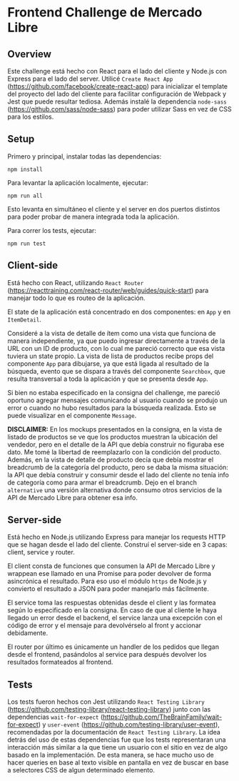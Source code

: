# Frontend Challenge de Mercado Libre #

## Overview ##

Este challenge está hecho con React para el lado del cliente y Node.js con Express para el lado del server. 
Utilicé `Create React App` (https://github.com/facebook/create-react-app) para inicializar el template del proyecto 
del lado del cliente para facilitar configuración de Webpack y Jest que puede resultar tediosa. Además instalé la 
dependencia `node-sass` (https://github.com/sass/node-sass) para poder utilizar Sass en vez de CSS para los estilos.

## Setup ##

Primero y principal, instalar todas las dependencias:
```
npm install
```

Para levantar la aplicación localmente, ejecutar:
```
npm run all
```
Esto levanta en simultáneo el cliente y el server en dos puertos distintos para poder probar de manera integrada toda la aplicación.

Para correr los tests, ejecutar:
```
npm run test
```

## Client-side ##

Está hecho con React, utilizando `React Router` (https://reacttraining.com/react-router/web/guides/quick-start) para 
manejar todo lo que es routeo de la aplicación. 

El state de la aplicación está concentrado en dos componentes: en `App` y en `ItemDetail`. 

Consideré a la vista de detalle de ítem como una vista que funciona de manera independiente, 
ya que puedo ingresar directamente a través de la URL con un ID de producto, con lo cual me pareció correcto que esa vista 
tuviera un state propio. La vista de lista de productos recibe props del componente `App` para dibujarse, ya que está ligada
al resultado de la búsqueda, evento que se dispara a través del componente `Searchbox`, que resulta transversal a toda 
la aplicación y que se presenta desde `App`.

Si bien no estaba especificado en la consigna del challenge, me pareció oportuno agregar mensajes comunicando al usuario
cuando se produjo un error o cuando no hubo resultados para la búsqueda realizada. Esto se puede visualizar en el componente
`Message`.

**DISCLAIMER:** En los mockups presentados en la consigna, en la vista de listado de productos se ve que los 
productos muestran la ubicación del vendedor, pero en el detalle de la API que debía construir no figuraba ese dato.
Me tomé la libertad de reemplazarlo con la condición del producto. Además, en la vista de detalle de producto decía que
debía mostrar el breadcrumb de la categoría del producto, pero se daba la misma situación: la API que debía construir
y consumir desde el lado del cliente no tenía info de categoría como para armar el breadcrumb. Dejo en el branch `alternative`
una versión alternativa donde consumo otros servicios de la API de Mercado Libre para obtener esa info.

## Server-side ##

Está hecho en Node.js utilizando Express para manejar los requests HTTP que se hagan desde el lado del cliente.
Construí el server-side en 3 capas: client, service y router.

El client consta de funciones que consumen la API de Mercado Libre y wrappean ese llamado en una Promise para 
poder devolver de forma asincrónica el resultado. Para eso uso el módulo `https` de Node.js y convierto el resultado
a JSON para poder manejarlo más fácilmente.

El service toma las respuestas obtenidas desde el client y las formatea según lo especificado en la consigna. En caso
de que al cliente le haya llegado un error desde el backend, el service lanza una excepción con el código de error y 
el mensaje para devolvérselo al front y accionar debidamente.

El router por último es únicamente un handler de los pedidos que llegan desde el frontend, pasándolos al service
para después devolver los resultados formateados al frontend.

## Tests ##

Los tests fueron hechos con Jest utilizando `React Testing Library` (https://github.com/testing-library/react-testing-library)
junto con las dependencias `wait-for-expect` (https://github.com/TheBrainFamily/wait-for-expect) y `user-event`
(https://github.com/testing-library/user-event), recomendadas por la documentación de `React Testing Library`.
La idea detrás del uso de estas dependencias fue que los tests representaran una interacción más similar a la que tiene
un usuario con el sitio en vez de algo basado en la implementación. De esta manera, se hace mucho uso de hacer queries
en base al texto visible en pantalla en vez de buscar en base a selectores CSS de algun determinado elemento.
